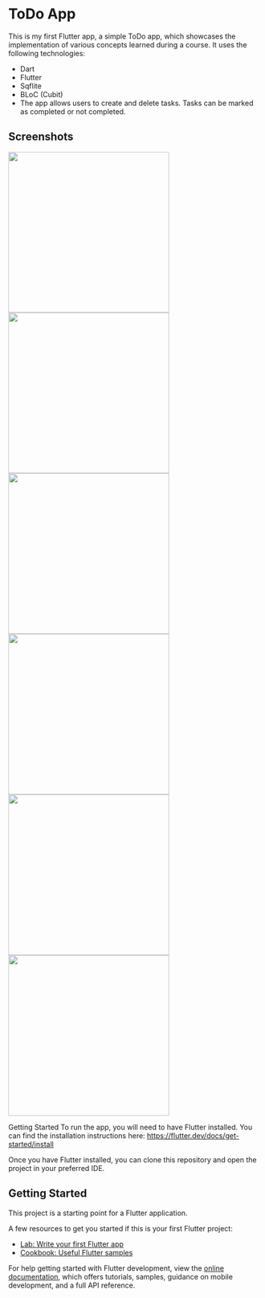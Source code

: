 # ToDo App
This is my first Flutter app, a simple ToDo app, which showcases the implementation of various concepts learned during a course. It uses the following technologies:

* Dart
* Flutter
* Sqflite
* BLoC (Cubit)
* The app allows users to create and delete tasks. Tasks can be marked as completed or not completed.

## Screenshots

<div style="display:flex;flex-wrap:wrap;">
    <img src="https://github.com/HeshamQutb/Flutter_ToDo_App/assets/81641524/4959b8bf-f204-4d5a-8349-03a16f874b05" width="320" />
    <img src="https://github.com/HeshamQutb/Flutter_ToDo_App/assets/81641524/e66f8262-0329-4b7c-af80-daa79f6b7640" width="320" />
    <img src="https://github.com/HeshamQutb/Flutter_ToDo_App/assets/81641524/a722dba0-bf52-467e-95e9-544195578302" width="320" />
</div>

<div style="display:flex;flex-wrap:wrap;">    
    <img src="https://github.com/HeshamQutb/Flutter_ToDo_App/assets/81641524/9f79c2ce-1f9d-4d35-9a35-fa153191ee50" width="320" />
    <img src="https://github.com/HeshamQutb/Flutter_ToDo_App/assets/81641524/daf6681b-6ad5-4d04-a7d0-ec1dcb469f26" width="320" />
    <img src="https://github.com/HeshamQutb/Flutter_ToDo_App/assets/81641524/2571511a-db68-4af5-a824-eb4ef7874711" width="320" />
</div>


Getting Started
To run the app, you will need to have Flutter installed. You can find the installation instructions here: https://flutter.dev/docs/get-started/install

Once you have Flutter installed, you can clone this repository and open the project in your preferred IDE.

## Getting Started

This project is a starting point for a Flutter application.

A few resources to get you started if this is your first Flutter project:

- [Lab: Write your first Flutter app](https://docs.flutter.dev/get-started/codelab)
- [Cookbook: Useful Flutter samples](https://docs.flutter.dev/cookbook)

For help getting started with Flutter development, view the
[online documentation](https://docs.flutter.dev/), which offers tutorials,
samples, guidance on mobile development, and a full API reference.
